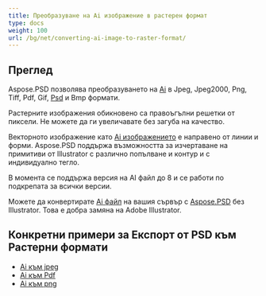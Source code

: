```yaml
---
title: Преобразуване на Ai изображение в растерен формат
type: docs
weight: 100
url: /bg/net/converting-ai-image-to-raster-format/
---
```


## **Преглед**
Aspose.PSD позволява преобразуването на [Ai](/psd/bg/net/ai-adobe-illustrator-format/) в Jpeg, Jpeg2000, Png, Tiff, Pdf, Gif, [Psd](https://reference.aspose.com/psd/net/aspose.psd.fileformats.psd/psdimage) и Bmp формати.

Растерните изображения обикновено са правоъгълни решетки от пиксели. Не можете да ги увеличавате без загуба на качество.

Векторното изображение като [Ai изображението](https://reference.aspose.com/psd/net/aspose.psd.fileformats.ai/aiimage) е направено от линии и форми. Aspose.PSD поддържа възможността за изчертаване на примитиви от Illustrator с различно попълване и контур и с индивидуално тегло.

В момента се поддържа версия на AI файл до 8 и се работи по подкрепата за всички версии.

Можете да конвертирате [Ai файл](/psd/bg/net/ai-adobe-illustrator-format/) на вашия сървър с [Aspose.PSD](https://products.aspose.com/psd/net) без Illustrator. Това е добра замяна на Adobe Illustrator.
## **Конкретни примери за Експорт от PSD към Растерни формати**
- [Ai към jpeg](/psd/bg/net/ai-to-jpg/)
- [Ai към Pdf](/psd/bg/net/ai-to-pdf/)
- [Ai към png](/psd/bg/net/ai-to-png/)